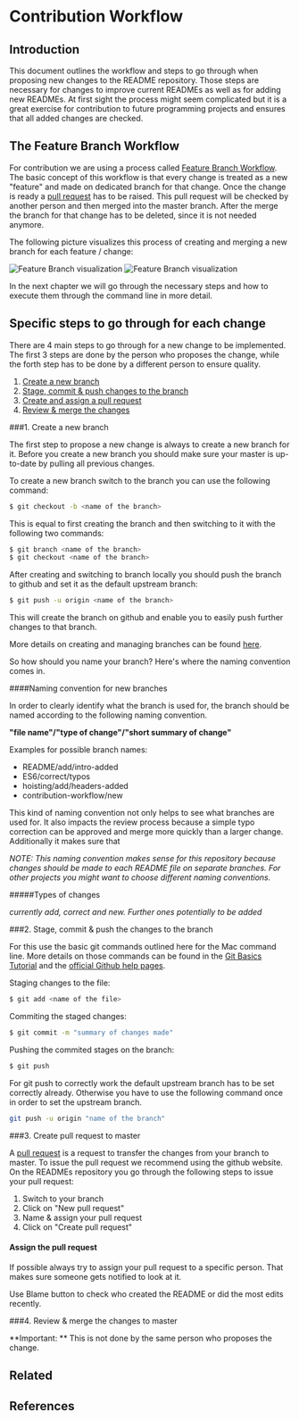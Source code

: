 # Contribution Workflow

## Introduction

This document outlines the workflow and steps to go through when proposing new changes to the README repository. Those steps are necessary for changes to improve current READMEs as well as for adding new READMEs.
At first sight the process might seem complicated but it is a great exercise for contribution to future programming projects and
ensures that all added changes are checked.

## The Feature Branch Workflow

For contribution we are using a process called [Feature Branch Workflow](https://www.atlassian.com/git/tutorials/comparing-workflows/feature-branch-workflow).
The basic concept of this workflow is that every change is treated as a new "feature" and made on dedicated branch for that change.
Once the change is ready a [pull request](https://help.github.com/articles/using-pull-requests/) has to be raised. This pull request will be checked by another person and then merged into the master branch.
After the merge the branch for that change has to be deleted, since it is not needed anymore.

The following picture visualizes this process of creating and merging a new branch for each feature / change:

![Feature Branch visualization](http://wiki.techniv.fr/images/3/3c/Git_Feature_Workflow.png)
![Feature Branch visualization](http://image.slidesharecdn.com/gitbranchmanagement-140301040840-phpapp02/95/git-branch-management-6-638.jpg)

In the next chapter we will go through the necessary steps and how to execute them through the command line in more detail.

## Specific steps to go through for each change

There are 4 main steps to go through for a new change to be implemented. The first 3 steps are done by the person who proposes the change, while the forth step has to be done by a different person to ensure quality.

1. [Create a new branch](contribution-workflow.md#1.-create-a-new-branch)
2. [Stage, commit & push changes to the branch](contribution-workflow.md#2.-stage,-commit-&-push-changes-to-the-branch)
4. [Create and assign a pull request](contribution-workflow.md#3.-create-and-assign-a-pull-request)
5. [Review & merge the changes](contribution-workflow.md#4.-review-&-merge-the-changes)

###1. Create a new branch

The first step to propose a new change is always to create a new branch for it. Before you create a new branch you should make sure your master is up-to-date by pulling all previous changes.

To create a new branch switch to the branch you can use the following command:
```bash
$ git checkout -b <name of the branch>
```
This is equal to first creating the branch and then switching to it with the following two commands:
```bash
$ git branch <name of the branch>
$ git checkout <name of the branch>
```

After creating and switching to branch locally you should push the branch to github and set it as the default upstream branch:
```bash
$ git push -u origin <name of the branch>
```
This will create the branch on github and enable you to easily push further changes to that branch.

More details on creating and managing branches can be found [here](https://github.com/Kunena/Kunena-Forum/wiki/Create-a-new-branch-with-git-and-manage-branches).

So how should you name your branch? Here's where the naming convention comes in.

####Naming convention for new branches

In order to clearly identify what the branch is used for, the branch should be named according to the following naming convention.

**"file name"/"type of change"/"short summary of change"**

Examples for possible branch names:
* README/add/intro-added
* ES6/correct/typos
* hoisting/add/headers-added
* contribution-workflow/new

This kind of naming convention not only helps to see what branches are used for. It also impacts the review process because a simple typo correction can be approved and merge more quickly than a larger change.
Additionally it makes sure that

_NOTE: This naming convention makes sense for this repository because changes should be made to each README file on separate branches. For other projects you might want to choose different naming conventions._

#####Types of changes

_currently add, correct and new. Further ones potentially to be added_

###2. Stage, commit & push the changes to the branch

For this use the basic git commands outlined here for the Mac command line. More details on those commands can be found in the [Git Basics Tutorial](https://github.com/codingforeveryone/READMEs/blob/contribution-workflow/new/programmer-skills/git-basics.md) and the [official Github help pages](https://help.github.com/articles/adding-a-file-to-a-repository-from-the-command-line/).

Staging changes to the file:
```bash
$ git add <name of the file>
```

Commiting the staged changes:
```bash
$ git commit -m "summary of changes made"
```

Pushing the commited stages on the branch:
```bash
$ git push
```

For git push to correctly work the default upstream branch has to be set correctly already. Otherwise you have to use the following command once in order to set the upstream branch.

```bash
git push -u origin "name of the branch"
```

###3. Create pull request to master

A [pull request](https://help.github.com/articles/using-pull-requests/) is a request to transfer the changes from your branch to master. To issue the pull request we recommend using the github website.
On the READMEs repository you go through the following steps to issue your pull request:
1. Switch to your branch
2. Click on "New pull request"
3. Name & assign your pull request
4. Click on "Create pull request"

#### Assign the pull request

If possible always try to assign your pull request to a specific person. That makes sure someone gets notified to look at it.

Use Blame button to check who created the README or did the most edits recently.

###4. Review & merge the changes to master

**Important: ** This is not done by the same person who proposes the change.

## Related

## References